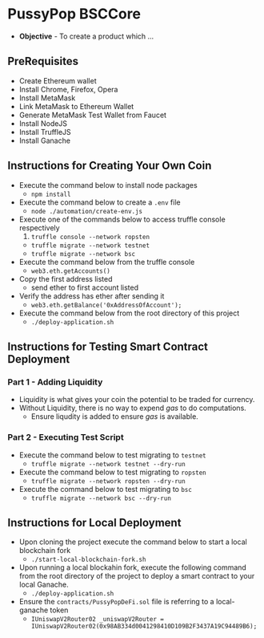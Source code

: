 # PussyPop BSCCore
* **Objective** - To create a product which ...

## PreRequisites
* Create Ethereum wallet
* Install Chrome, Firefox, Opera
* Install MetaMask
* Link MetaMask to Ethereum Wallet
* Generate MetaMask Test Wallet from Faucet
* Install NodeJS
* Install TruffleJS
* Install Ganache

## Instructions for Creating Your Own Coin
* Execute the command below to install node packages
	* `npm install`
* Execute the command below to create a `.env` file
	* `node ./automation/create-env.js`
* Execute one of the commands below to access truffle console respectively
	1. `truffle console --network ropsten`
	* `truffle migrate --network testnet`
	* `truffle migrate --network bsc`
* Execute the command below from the truffle console
	* `web3.eth.getAccounts()`
* Copy the first address listed
	* send ether to first account listed
* Verify the address has ether after sending it
	* `web3.eth.getBalance('0xAddressOfAccount');`
* Execute the command below from the root directory of this project
	* `./deploy-application.sh`

## Instructions for Testing Smart Contract Deployment

### Part 1 - Adding Liquidity
* Liquidity is what gives your coin the potential to be traded for currency.
* Without Liquidity, there is no way to expend _gas_ to do computations.
	* Ensure liqudity is added to ensure _gas_ is available.

### Part 2 - Executing Test Script
* Execute the command below to test migrating to `testnet`
	* `truffle migrate --network testnet --dry-run`
* Execute the command below to test migrating to `ropsten`
	* `truffle migrate --network ropsten --dry-run`
* Execute the command below to test migrating to `bsc`
	* `truffle migrate --network bsc --dry-run`


## Instructions for Local Deployment
* Upon cloning the project execute the command below to start a local blockchain fork
  * `./start-local-blockchain-fork.sh`
* Upon running a local blockahin fork, execute the following command from the root directory of the project to deploy a smart contract to your local Ganache.
  * `./deploy-application.sh`
* Ensure the `contracts/PussyPopDeFi.sol` file is referring to a local-ganache token
  * `IUniswapV2Router02 _uniswapV2Router = IUniswapV2Router02(0x98AB334d0041298410D109B2F3437A19C94489B6);`

